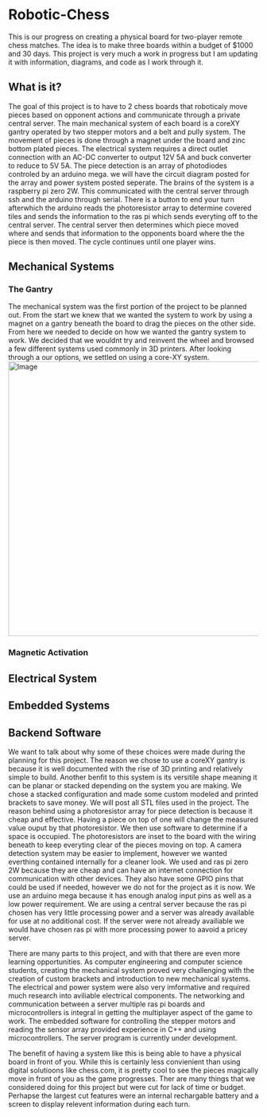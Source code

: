 # Robotic-Chess
This is our progress on creating a physical board for two-player remote chess matches.
The idea is to make three boards within a budget of $1000 and 30 days.
This project is very much a work in progress but I am updating it with information, diagrams, and code as I work through it.

## What is it?
The goal of this project is to have to 2 chess boards that roboticaly move pieces based on opponent actions and communicate through a private central server.
The main mechanical system of each board is a coreXY gantry operated by two stepper motors and a belt and pully system.
The movement of pieces is done through a magnet under the board and zinc bottom plated pieces.
The electrical system requires a direct outlet connection with an AC-DC converter to output 12V 5A and buck converter to reduce to 5V 5A.
The piece detection is an array of photodiodes controled by an arduino mega. we will have the circuit diagram posted for the array and power system posted seperate.
The brains of the system is a raspberry pi zero 2W. This communicated with the central server through ssh and the arduino through serial.
There is a button to end your turn afterwhich the arduino reads the photoresistor array to determine covered tiles and sends the information to the ras pi which sends everyting off to the central server.
The central server then determines which piece moved where and sends that information to the opponents board where the the piece is then moved.
The cycle continues until one player wins.

## Mechanical Systems
### The Gantry
The mechanical system was the first portion of the project to be planned out. From the start we knew that we wanted the system to work by using a magnet on a gantry beneath the board to drag the pieces on the other side.
From here we needed to decide on how we wanted the gantry system to work.
We decided that we wouldnt try and reinvent the wheel and browsed a few different systems used commonly in 3D printers.
After looking through a our options, we settled on using a core-XY system.
<img width="520" height="552" alt="Image" src="https://github.com/user-attachments/assets/09db13cd-5efd-45a4-b1ca-fb58bdc8525f" />
### Magnetic Activation

## Electrical System

## Embedded Systems

## Backend Software
We want to talk about why some of these choices were made during the planning for this project.
The reason we chose to use a coreXY gantry is because it is well documented with the rise of 3D printing and relatively simple to build.
Another benfit to this system is its versitile shape meaning it can be planar or stacked depending on the system you are making.
We chose a stacked configuration and made some custom modeled and printed brackets to save money. We will post all STL files used in the project.
The reason behind using a photoresistor array for piece detection is because it cheap and effective. Having a piece on top of one will change the measured value ouput by that photoresistor.
We then use software to determine if a space is occupied.
The photoresistors are inset to the board with the wiring beneath to keep everyting clear of the pieces moving on top.
A camera detection system may be easier to implement, however we wanted everthing contained internally for a cleaner look.
We used and ras pi zero 2W because they are cheap and can have an internet connection for communication with other devices.
They also have some GPIO pins that could be used if needed, however we do not for the project as it is now.
We use an arduino mega because it has enough analog input pins as well as a low power requirement.
We are using a central server because the ras pi chosen has very little processing power and a server was already available for use at no additional cost.
If the server were not already availiable we would have chosen ras pi with more processing power to aavoid a pricey server.

There are many parts to this project, and with that there are even more learning opportunities.
As computer engineering and computer science students, creating the mechanical system proved very challenging with the creation of custom brackets and introduction to new mechanical systems.
The electrical and power system were also very imformative and required much research into aviliable electrical components.
The networking and communication between a server multiple ras pi boards and microcontrollers is integral in getting the multiplayer aspect of the game to work.
The embedded software for controlling the stepper motors and reading the sensor array provided experience in C++ and using microcontrollers.
The server program is currently under development.

The benefit of having a system like this is being able to have a physical board in front of you.
While this is certainly less convienient than using digital solutioons like chess.com, it is pretty cool to see the pieces magically move in front of you as the game progresses.
Ther are many things that we considered doing for this project but were cut for lack of time or budget.
Perhapse the largest cut features were an internal rechargable battery and a screen to display relevent information during each turn.
